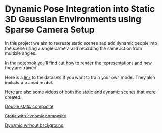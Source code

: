 # Dynamic Pose Integration into Static 3D Gaussian Environments using Sparse Camera Setup
In this project we aim to recreate static scenes and add dynamic people into the scene using a single camera and recording the same action from multiple angles.

In the notebook you'll find out how to render the representations and how they are trained.

Here is a [link](https://drive.google.com/drive/folders/1jCHJ-p2XZ9G_YfjK8zg2acvkTjOCiYOD?usp=sharing) to the datasets if you want to train your own model. They also include a trained model.

Here are also some videos of both the static and dynamic scenes that were created.

[Double static composite](https://drive.google.com/file/d/18kkBAwH7lkDuBqbhszvDfKwbNQfevW1K/preview)

[Static with dynamic composite](https://drive.google.com/file/d/12Oh_4Zxk8LuQjZoeZhoGy7Y8x5aF4USe/preview)

[Dynamic without background](https://drive.google.com/file/d/1rJ09Zou75WvfTbCBbnYSOj-qAtoCydew/preview)

